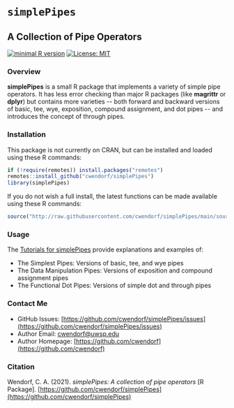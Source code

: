 
# `simplePipes` 

## A Collection of Pipe Operators

[![minimal R version](https://img.shields.io/badge/R%3E%3D-3.6.2-6666ff.svg)](https://cran.r-project.org/)
[![License: MIT](https://img.shields.io/badge/License-MIT-blue.svg)](https://opensource.org/licenses/MIT)

### Overview

**simplePipes** is a small R package that implements a variety of simple pipe operators. It has less error checking than major R packages (like **magrittr** or **dplyr**) but contains more varieties -- both forward and backward versions of basic, tee, wye, exposition, compound assignment, and dot pipes -- and introduces the concept of through pipes. 

### Installation

This package is not currently on CRAN, but can be installed and loaded using these R commands:

``` r
if (!require(remotes)) install.packages("remotes")
remotes::install_github("cwendorf/simplePipes")
library(simplePipes)
```

If you do not wish a full install, the latest functions can be made available using these R commands:

```r
source("http://raw.githubusercontent.com/cwendorf/simplePipes/main/source-simplePipes.R")
```

### Usage

The [Tutorials for simplePipes](./docs/README.md) provide explanations and examples of:

- The Simplest Pipes: Versions of basic, tee, and wye pipes 
- The Data Manipulation Pipes: Versions of exposition and compound assignment pipes
- The Functional Dot Pipes: Versions of simple dot and through pipes

### Contact Me

- GitHub Issues: [https://github.com/cwendorf/simplePipes/issues](https://github.com/cwendorf/simplePipes/issues) 
- Author Email: [cwendorf@uwsp.edu](mailto:cwendorf@uwsp.edu)
- Author Homepage: [https://github.com/cwendorf](https://github.com/cwendorf)
 
### Citation

Wendorf, C. A. (2021). *simplePipes: A collection of pipe operators* [R Package]. [https://github.com/cwendorf/simplePipes](https://github.com/cwendorf/simplePipes)
